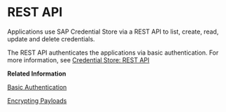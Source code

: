 <!-- loio9f8d0751e9384dd1a9fbae4a8496455a -->

# REST API

Applications use SAP Credential Store via a REST API to list, create, read, update and delete credentials.



The REST API authenticates the applications via basic authentication. For more information, see [Credential Store: REST API](https://api.sap.com/package/CredentialStore?section=Artifacts)

**Related Information**  


[Basic Authentication](basic-authentication-64d56ea.md "Calls to the SAP Credential Store REST API for applications are authenticated via basic authentication.")

[Encrypting Payloads](encrypting-payloads-7202e7a.md "SAP Credential Store provides payload encryption, which is enabled by default.")

